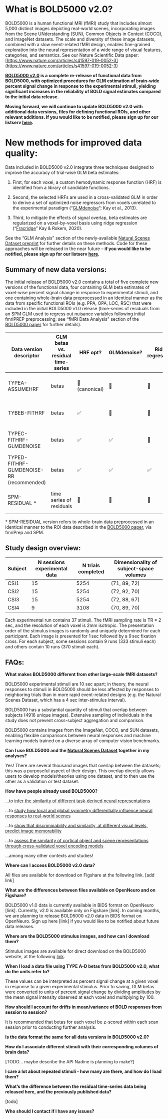 # **What is BOLD5000 v2.0?**

BOLD5000 is a human functional MRI (fMRI) study that includes almost 5,000 distinct images depicting real-world scenes, incorporating images from the Scene UNderstanding (SUN), Common Objects in Context (COCO), and ImageNet datasets. The scale and diversity of these image datasets, combined with a slow event-related fMRI design, enables fine-grained exploration into the neural representation of a wide range of visual features, categories, and semantics. See our Nature Scientific Data paper: [https://www.nature.com/articles/s41597-019-0052-3](https://www.nature.com/articles/s41597-019-0052-3)

**[BOLD5000 v2.0](https://kilthub.cmu.edu/account/home#/collections/5324846) is a complete re-release of functional data from BOLD5000, with optimized procedures for GLM estimation of brain-wide percent signal change in response to the experimental stimuli, yielding significant increases in the reliability of BOLD signal estimates compared to the initial data release.**

**Moving forward, we will continue to update BOLD5000 v2.0 with additional data versions, files for defining functional ROIs, and other relevant additions. If you would like to be notified, please sign up for our listserv [here](https://docs.google.com/forms/d/e/1FAIpQLScdxRc7eKOpZv5Yc6sfzWP5gi0egkDtNSPedVqpvtx_3yw4pg/viewform).**


# **New methods for improved data quality:**

Data included in BOLD5000 v2.0 integrate three techniques designed to improve the accuracy of trial-wise GLM beta estimates:

1.  First, for each voxel, a custom hemodynamic response function (HRF) is identified from a library of candidate functions.
    
2.  Second, the selected HRFs are used in a cross-validated GLM in order to derive a set of optimized noise regressors from voxels unrelated to the experimental paradigm (“[GLMdenoise](https://www.frontiersin.org/articles/10.3389/fnins.2013.00247/full)”; Kay et al., 2013).

3. Third, to mitigate the effects of signal overlap, beta estimates are regularized on a voxel-by-voxel basis using ridge regression (“[Fracridge](https://arxiv.org/pdf/2005.03220v1.pdf)” Kay & Rokem, 2020).

See the “GLM Analysis” section of the newly-available [Natural Scenes Dataset preprint](https://www.biorxiv.org/content/10.1101/2021.02.22.432340v1) for further details on these methods. Code for these approaches will be released in the near future – **if you would like to be notified, please sign up for our listserv [here](https://docs.google.com/forms/d/e/1FAIpQLScdxRc7eKOpZv5Yc6sfzWP5gi0egkDtNSPedVqpvtx_3yw4pg/viewform).**

## **Summary of new data versions:**

The initial release of BOLD5000 v2.0 contains a total of five complete new versions of the functional data, four containing GLM beta estimates of voxel-wise percent signal change in response to experimental stimuli, and one containing whole-brain data preprocessed in an identical manner as the data from specific functional ROIs (e.g. PPA, OPA, LOC, RSC) that were included in the initial BOLD5000 v1.0 release (time-series of residuals from an SPM GLM used to regress out nuisance variables following initial fmriPREP preprocessing; see “fMRI Data Analysis" section of the [BOLD5000 paper](https://www.nature.com/articles/s41597-019-0052-3) for further details).

| Data version descriptor                  | GLM betas vs. residual time-series | HRF opt?       | GLMdenoise? | Ridge regression? | File save format             | Naming scheme                                           |
|------------------------------------------|------------------------------------|----------------|-------------|-------------------|------------------------------|---------------------------------------------------------|
| TYPEA-ASSUMEHRF                          | betas                              | 🚫  (canonical) | 🚫           | 🚫                 | One .nii.gz file per session | CSIX_GLMbetas-TYPEA-ASSUMEHRF_ses-XX.nii.gz            |
| TYBEB-FITHRF                             | betas                              | ✅              | 🚫           | 🚫                 | One .nii.gz file per session | CSIX_GLMbetas-TYBEB-FITHRF_ses-XX.nii.gz               |
| TYPEC-FITHRF-GLMDENOISE                  | betas                              | ✅              | ✅           | 🚫                 | One .nii.gz file per session | CSIX_GLMbetas-TYPEC-FITHRF-GLMDENOISE_ses-XX.nii.gz    |
| TYPED-FITHRF-GLMDENOISE-RR (recommended) | betas                              | ✅              | ✅           | ✅                 | One .nii.gz file per session | CSIX_GLMbetas-TYPED-FITHRF-GLMDENOISE-RR_ses-XX.nii.gz |
| SPM-RESIDUAL *                           | time series of residuals           | 🚫              | 🚫           | 🚫                 | One .nii.gz file per session | CSIX_SPMResids_allsess_TRX.nii.gz                       |

\*  SPM-RESIDUAL version refers to whole-brain data preprocessed in an identical manner to the ROI data described in the [BOLD5000 paper](https://www.nature.com/articles/s41597-019-0052-3), via fmriPrep and SPM.

## Study design overview:

| Subject | N sessions experimental data | N trials completed | Dimensionality of subject-space volumes |
|---------|------------------------------|--------------------|-----------------------------------------|
| CSI1    | 15                           | 5254               | (71, 89, 72)                            |
| CSI2    | 15                           | 5254               | (72, 92, 70)                            |
| CSI3    | 15                           | 5254               | (72, 88, 67)                            |
| CSI4    | 9                            | 3108               | (70, 89, 70)                            |

Each experimental run contains 37 stimuli. The fMRI sampling rate is TR = 2 sec, and the resolution of each voxel is 2mm isotropic. The presentation order of the stimulus images is randomly and uniquely determined for each participant. Each image is presented for 1 sec followed by a 9 sec fixation cross. For each subject, some sessions contain 9 runs (333 stimuli each) and others contain 10 runs (370 stimuli each).


## FAQs:

**What makes BOLD5000 different from other large-scale fMRI datasets?**

BOLD5000 experimental stimuli are 10 sec apart; in theory, the neural responses to stimuli in BOLD5000 should be less affected by responses to neighboring trials than in more rapid event-related designs (e.g. the Natural Scenes Dataset, which has a 4 sec inter-stimulus interval).

BOLD5000 has a substantial quantity of stimuli that overlap between subjects (4916 unique images). Extensive sampling of individuals in the study does not prevent cross-subject aggregation and comparison.

BOLD5000 contains images from the ImageNet, COCO, and SUN datasets, enabling flexible comparisons between neural responses and machine learning models trained on a diverse array of computer vision benchmarks.

**Can I use BOLD5000 and the [Natural Scenes Dataset](http://naturalscenesdataset.org/) together in my analyses?**

Yes! There are several thousand images that overlap between the datasets; this was a purposeful aspect of their design. This overlap directly allows users to develop models/theories using one dataset, and to then use the other as a validation or test dataset.

**How have people already used BOLD5000?**

...to [infer the similarity of different task-derived neural representations](https://openreview.net/pdf?id=ryGCaBreIB)

...to [study how local and global symmetry differentially influence neural responses to real-world scenes](https://jov.arvojournals.org/article.aspx?articleid=2771866)

...to [show that discriminability and similarity, at different visual levels, predict image memorability](https://www.biorxiv.org/content/10.1101/834796v3.full.pdf)

...to [assess the similarity of cortical object and scene representations through cross-validated voxel encoding models](https://jov.arvojournals.org/article.aspx?articleid=2750674)

...among many other contexts and studies!

**Where can I access BOLD5000 v2.0 data?**

All files are available for download on Figshare at the following link. [add link]

**What are the differences between files available on OpenNeuro and on Figshare?**

BOLD5000 v1.0 data is currently available in BIDS format on OpenNeuro [link]. Currently, v2.0 is available only on Figshare [link]. In coming months, we are planning to release BOLD5000 v2.0 data in BIDS format on OpenNeuro. Sign up here [link] if you would like to be notified about future data releases.

**Where are the BOLD5000 stimulus images, and how can I download them?**

Stimulus images are available for direct download on the BOLD5000 website, at the following [link](https://bold5000.github.io/download.html).

**When I load a data file using TYPE A-D betas from BOLD5000 v2.0, what do the units refer to?**

These values can be interpreted as percent signal change at a given voxel in response to a given experimental stimulus. Prior to saving, GLM betas were converted to units of percent signal change by dividing amplitudes by the mean signal intensity observed at each voxel and multiplying by 100.

**How should I account for drifts in mean/variance of BOLD responses from session to session?**

It is recommended that betas for each voxel be z-scored within each scan session prior to conducting further analysis.

**Is the data format the same for all data versions in BOLD5000 v2.0?**

**How do I associate different stimuli with their corresponding volumes of brain data?**

[TODO… maybe describe the API Nadine is planning to make?]

**I care a lot about repeated stimuli - how many are there, and how do I load them?**

**What’s the difference between the residual time-series data being released here, and the previously published data?**

[todo]

**Who should I contact if I have any issues?**

